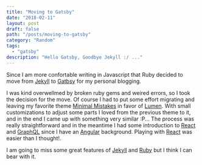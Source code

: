 ```yaml
---
title: "Moving to Gatsby"
date: "2018-02-11"
layout: post
draft: false
path: "/posts/moving-to-gatsby"
category: "Random"
tags:
  - "gatsby"
description: "Hello Gatsby, Goodbye Jekyll :/ ..."
---
```


Since I am more confortable writing in Javascript that Ruby decided to move from [Jekyll](https://jekyllrb.com/) to [Gatbsy](https://www.gatsbyjs.org/) for my personal
blogging.

I was kind overwellmed by broken ruby gems and weired errors, so I took the decision for the move. Of course I had to put some 
effort migrating and leaving my favorite theme [Minimal Mistakes](https://mmistakes.github.io/minimal-mistakes/) in favor of [Lumen](https://github.com/alxshelepenok/gatsby-starter-lumen). With small customizations 
to adjust some parts I loved from the previous theme to it, and in the end I came up with something very similar :P...
The process was really straightforward and in the meantime I had some introduction to [React](https://reactjs.org/) and [GraphQL](http://graphql.org/) since
I have an [Angular](https://angular.io/) background. Playing with [React](https://reactjs.org/) was easier than I thought!.

I am going to miss some great features of [Jekyll](https://jekyllrb.com/) and [Ruby](https://www.ruby-lang.org/en/) but I think I can bear with it.
